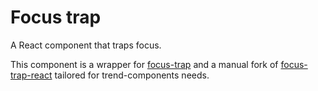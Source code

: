 # Focus trap

A React component that traps focus.

This component is a wrapper for [focus-trap](https://github.com/davidtheclark/focus-trap) and a manual fork of [focus-trap-react](https://github.com/davidtheclark/focus-trap-react) tailored for trend-components needs.
